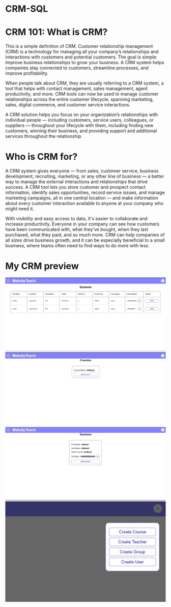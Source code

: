 # CRM-SQL

# CRM 101: What is CRM?
This is a simple definition of CRM.
Customer relationship management (CRM) is a technology for managing all your company’s relationships and interactions with customers and potential customers. The goal is simple: Improve business relationships to grow your business. A CRM system helps companies stay connected to customers, streamline processes, and improve profitability.

When people talk about CRM, they are usually referring to a CRM system, a tool that helps with contact management, sales management, agent productivity, and more. CRM tools can now be used to manage customer relationships across the entire customer lifecycle, spanning marketing, sales, digital commerce, and customer service interactions.

A CRM solution helps you focus on your organization’s relationships with individual people — including customers, service users, colleagues, or suppliers — throughout your lifecycle with them, including finding new customers, winning their business, and providing support and additional services throughout the relationship.

# Who is CRM for?
A CRM system gives everyone — from sales, customer service, business development, recruiting, marketing, or any other line of business — a better way to manage the external interactions and relationships that drive success. A CRM tool lets you store customer and prospect contact information, identify sales opportunities, record service issues, and manage marketing campaigns, all in one central location — and make information about every customer interaction available to anyone at your company who might need it.

With visibility and easy access to data, it's easier to collaborate and increase productivity. Everyone in your company can see how customers have been communicated with, what they’ve bought, when they last purchased, what they paid, and so much more. CRM can help companies of all sizes drive business growth, and it can be especially beneficial to a small business, where teams often need to find ways to do more with less.

# My CRM preview

![alt text](./server/images/UI_1.JPG)
![alt text](./server/images/UI_2.JPG)
![alt text](./server/images/UI_3.JPG)
![alt text](./server/images/UI_4.JPG)
